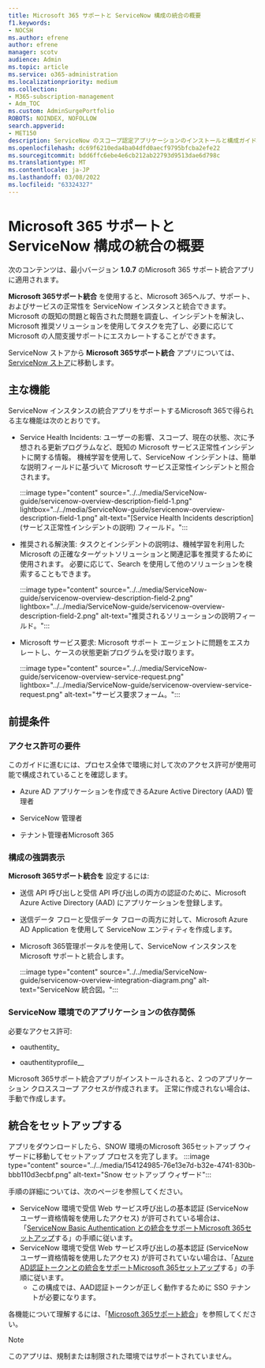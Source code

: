 ```yaml
---
title: Microsoft 365 サポートと ServiceNow 構成の統合の概要
f1.keywords:
- NOCSH
ms.author: efrene
author: efrene
manager: scotv
audience: Admin
ms.topic: article
ms.service: o365-administration
ms.localizationpriority: medium
ms.collection:
- M365-subscription-management
- Adm_TOC
ms.custom: AdminSurgePortfolio
ROBOTS: NOINDEX, NOFOLLOW
search.appverid:
- MET150
description: ServiceNow のスコープ認定アプリケーションのインストールと構成ガイド。
ms.openlocfilehash: dc69f6210eda4ba04dfd0aecf9795bfcba2efe22
ms.sourcegitcommit: bdd6ffc6ebe4e6cb212ab22793d9513dae6d798c
ms.translationtype: MT
ms.contentlocale: ja-JP
ms.lasthandoff: 03/08/2022
ms.locfileid: "63324327"
---
```

# <a name="microsoft-365-support-integration-with-servicenow-configuration-overview"></a>Microsoft 365 サポートと ServiceNow 構成の統合の概要

次のコンテンツは、最小バージョン **1.0.7** のMicrosoft 365 サポート統合アプリに適用されます。

**Microsoft 365サポート統合** を使用すると、Microsoft 365ヘルプ、サポート、およびサービスの正常性を ServiceNow インスタンスと統合できます。 Microsoft の既知の問題と報告された問題を調査し、インシデントを解決し、Microsoft 推奨ソリューションを使用してタスクを完了し、必要に応じて Microsoft の人間支援サポートにエスカレートすることができます。

ServiceNow ストアから **Microsoft 365サポート統合** アプリについては、[ServiceNow ストア](https://store.servicenow.com/sn_appstore_store.do#!/store/application/6d05c93f1b7784507ddd4227cc4bcb9f)に移動します。

## <a name="key-features"></a>主な機能

ServiceNow インスタンスの統合アプリをサポートするMicrosoft 365で得られる主な機能は次のとおりです。

- Service Health Incidents: ユーザーの影響、スコープ、現在の状態、次に予想される更新プログラムなど、既知の Microsoft サービス正常性インシデントに関する情報。 機械学習を使用して、ServiceNow インシデントは、簡単な説明フィールドに基づいて Microsoft サービス正常性インシデントと照合されます。

    :::image type="content" source="../../media/ServiceNow-guide/servicenow-overview-description-field-1.png" lightbox="../../media/ServiceNow-guide/servicenow-overview-description-field-1.png" alt-text="[Service Health Incidents description]\(サービス正常性インシデントの説明\) フィールド。":::

- 推奨される解決策: タスクとインシデントの説明は、機械学習を利用した Microsoft の正確なターゲットソリューションと関連記事を推奨するために使用されます。 必要に応じて、Search を使用して他のソリューションを検索することもできます。

    :::image type="content" source="../../media/ServiceNow-guide/servicenow-overview-description-field-2.png" lightbox="../../media/ServiceNow-guide/servicenow-overview-description-field-2.png" alt-text="推奨されるソリューションの説明フィールド。":::

- Microsoft サービス要求: Microsoft サポート エージェントに問題をエスカレートし、ケースの状態更新プログラムを受け取ります。

    :::image type="content" source="../../media/ServiceNow-guide/servicenow-overview-service-request.png" lightbox="../../media/ServiceNow-guide/servicenow-overview-service-request.png" alt-text="サービス要求フォーム。":::

## <a name="prerequisites"></a>前提条件

### <a name="permissions-requirements"></a>アクセス許可の要件

このガイドに進むには、プロセス全体で環境に対して次のアクセス許可が使用可能で構成されていることを確認します。

- Azure AD アプリケーションを作成できるAzure Active Directory (AAD) 管理者

- ServiceNow 管理者

- テナント管理者Microsoft 365

### <a name="configuration-highlights"></a>構成の強調表示

**Microsoft 365サポート統合を** 設定するには:

- 送信 API 呼び出しと受信 API 呼び出しの両方の認証のために、Microsoft Azure Active Directory (AAD) にアプリケーションを登録します。

- 送信データ フローと受信データ フローの両方に対して、Microsoft Azure AD Application を使用して ServiceNow エンティティを作成します。

- Microsoft 365管理ポータルを使用して、ServiceNow インスタンスを Microsoft サポートと統合します。

    :::image type="content" source="../../media/ServiceNow-guide/servicenow-overview-integration-diagram.png" alt-text="ServiceNow 統合図。":::

### <a name="application-dependencies-in-your-servicenow-environments"></a>ServiceNow 環境でのアプリケーションの依存関係

必要なアクセス許可:

- oauthentity\_

- oauthentityprofile\_\_

Microsoft 365サポート統合アプリがインストールされると、2 つのアプリケーション クロススコープ アクセスが作成されます。 正常に作成されない場合は、手動で作成します。

## <a name="setup-the-integration"></a>統合をセットアップする

アプリをダウンロードしたら、SNOW 環境のMicrosoft 365セットアップ ウィザードに移動してセットアップ プロセスを完了します。
:::image type="content" source="../../media/154124985-76e13e7d-b32e-4741-830b-bbb110d3ecbf.png" alt-text="Snow セットアップ ウィザード":::

手順の詳細については、次のページを参照してください。
- ServiceNow 環境で受信 Web サービス呼び出しの基本認証 (ServiceNow ユーザー資格情報を使用したアクセス) が許可されている場合は、「[ServiceNow Basic Authentication との統合をサポートMicrosoft 365セットアップ](servicenow-basic-authentication.md)する」の手順に従います。
- ServiceNow 環境で受信 Web サービス呼び出しの基本認証 (ServiceNow ユーザー資格情報を使用したアクセス) が許可されていない場合は、「[Azure AD認証トークンとの統合をサポートMicrosoft 365セットアップ](servicenow-aad-oauth-token.md)する」の手順に従います。
  - この構成では、AAD認証トークンが正しく動作するために SSO テナントが必要になります。

各機能について理解するには、「[Microsoft 365サポート統合](https://store.servicenow.com/sn_appstore_store.do#!/store/application/6d05c93f1b7784507ddd4227cc4bcb9f)」を参照してください。

> [!NOTE]
> このアプリは、規制または制限された環境ではサポートされていません。
